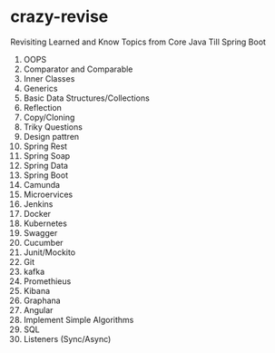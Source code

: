 # crazy-revise
Revisiting Learned and Know Topics from Core Java Till Spring Boot

1) OOPS
2) Comparator and Comparable
3) Inner Classes
4) Generics
5) Basic Data Structures/Collections
6) Reflection
7) Copy/Cloning
8) Triky Questions
9) Design pattren
10) Spring Rest
11) Spring Soap
12) Spring Data
13) Spring Boot
14) Camunda
15) Microervices
16) Jenkins
17) Docker
18) Kubernetes
19) Swagger
20) Cucumber
21) Junit/Mockito
22) Git
23) kafka
24) Promethieus
25) Kibana
26) Graphana
27) Angular
28) Implement Simple Algorithms 
29) SQL
30) Listeners (Sync/Async)
